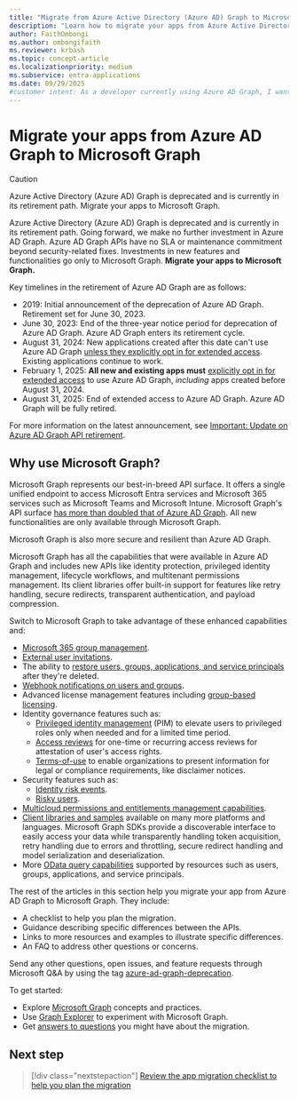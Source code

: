 ```yaml
---
title: "Migrate from Azure Active Directory (Azure AD) Graph to Microsoft Graph"
description: "Learn how to migrate your apps from Azure Active Directory (Azure AD) Graph to Microsoft Graph before Azure AD Graph is retired."
author: FaithOmbongi
ms.author: ombongifaith
ms.reviewer: krbash
ms.topic: concept-article
ms.localizationpriority: medium
ms.subservice: entra-applications
ms.date: 09/29/2025
#customer intent: As a developer currently using Azure AD Graph, I want to know why I should migrate my applications to Microsoft Graph.
---
```


# Migrate your apps from Azure AD Graph to Microsoft Graph

> [!CAUTION]
> Azure Active Directory (Azure AD) Graph is deprecated and is currently in its retirement path. Migrate your apps to Microsoft Graph.

Azure Active Directory (Azure AD) Graph is deprecated and is currently in its retirement path. Going forward, we make no further investment in Azure AD Graph. Azure AD Graph APIs have no SLA or maintenance commitment beyond security-related fixes. Investments in new features and functionalities go only to Microsoft Graph. **Migrate your apps to Microsoft Graph.**

Key timelines in the retirement of Azure AD Graph are as follows:
- 2019: Initial announcement of the deprecation of Azure AD Graph. Retirement set for June 30, 2023.
- June 30, 2023: End of the three-year notice period for deprecation of Azure AD Graph. Azure AD Graph enters its retirement cycle.
- August 31, 2024: New applications created after this date can't use Azure AD Graph [unless they explicitly opt in for extended access](applications-authenticationbehaviors.md#allow-extended-azure-ad-graph-access-until-june-30-2025). Existing applications continue to work.
- February 1, 2025: **All new and existing apps must** [explicitly opt in for extended access](applications-authenticationbehaviors.md#allow-extended-azure-ad-graph-access-until-august-31-2025) to use Azure AD Graph, *including* apps created before August 31, 2024.
- August 31, 2025: End of extended access to Azure AD Graph. Azure AD Graph will be fully retired.

For more information on the latest announcement, see [Important: Update on Azure AD Graph API retirement](https://techcommunity.microsoft.com/blog/microsoft-entra-blog/important-update-azure-ad-graph-retirement/4364990).

## Why use Microsoft Graph?

Microsoft Graph represents our best-in-breed API surface. It offers a single unified endpoint to access Microsoft Entra services and Microsoft 365 services such as Microsoft Teams and Microsoft Intune. Microsoft Graph's API surface [has more than doubled that of Azure AD Graph](https://developer.microsoft.microsoft.com/en-us/graph/changelog). All new functionalities are only available through Microsoft Graph.

Microsoft Graph is also more secure and resilient than Azure AD Graph.

Microsoft Graph has all the capabilities that were available in Azure AD Graph and includes new APIs like identity protection, privileged identity management, lifecycle workflows, and multitenant permissions management. Its client libraries offer built-in support for features like retry handling, secure redirects, transparent authentication, and payload compression.

Switch to Microsoft Graph to take advantage of these enhanced capabilities and:

- [Microsoft 365 group management](/graph/microsoft365-groups-concept-overview).
- [External user invitations](/graph/api/resources/invitation).
- The ability to [restore users, groups, applications, and service principals](/graph/api/resources/directory) after they're deleted.
- [Webhook notifications on users and groups](/graph/change-notifications-overview).
- Advanced license management features including [group-based licensing](/graph/api/group-assignlicense).
- Identity governance features such as:
  - [Privileged identity management](/graph/api/resources/privilegedidentitymanagementv3-overview) (PIM) to elevate users to privileged roles only when needed and for a limited time period.
  - [Access reviews](/graph/api/resources/accessreviewsv2-overview) for one-time or recurring access reviews for attestation of user's access rights.
  - [Terms-of-use](/graph/api/resources/agreement) to enable organizations to present information for legal or compliance requirements, like disclaimer notices.
- Security features such as:
  - [Identity risk events](/graph/api/resources/riskdetection).
  - [Risky users](/graph/api/resources/riskyuser).
- [Multicloud permissions and entitlements management capabilities](/graph/api/resources/permissions-management-api-overview).
- [Client libraries and samples](/graph/) available on many more platforms and languages. Microsoft Graph SDKs provide a discoverable interface to easily access your data while transparently handling token acquisition, retry handling due to errors and throttling, secure redirect handling and model serialization and deserialization.
- More [OData query capabilities](/graph/query-parameters) supported by resources such as users, groups, applications, and service principals.

The rest of the articles in this section help you migrate your app from Azure AD Graph to Microsoft Graph. They include:

- A checklist to help you plan the migration.
- Guidance describing specific differences between the APIs.
- Links to more resources and examples to illustrate specific differences.
- An FAQ to address other questions or concerns.

Send any other questions, open issues, and feature requests through Microsoft Q&A by using the tag [azure-ad-graph-deprecation](/answers/topics/azure-ad-graph-deprecation.html).

To get started:

- Explore [Microsoft Graph](/graph/overview) concepts and practices.
- Use [Graph Explorer](https://aka.ms/ge) to experiment with Microsoft Graph.
- Get [answers to questions](/graph/migrate-azure-ad-graph-faq) you might have about the migration.

## Next step

> [!div class="nextstepaction"]
> [Review the app migration checklist to help you plan the migration](migrate-azure-ad-graph-planning-checklist.md)
